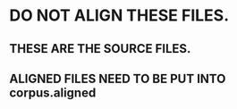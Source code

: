 # DO NOT ALIGN THESE FILES.
## THESE ARE THE SOURCE FILES.
## ALIGNED FILES NEED TO BE PUT INTO corpus.aligned
